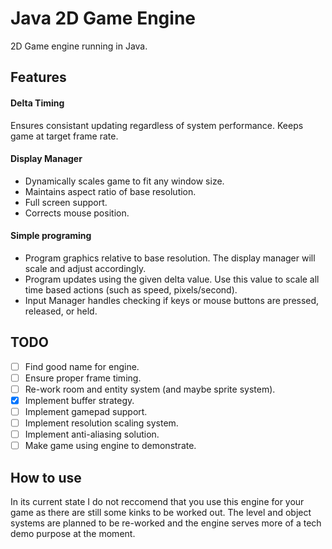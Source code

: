 # Java 2D Game Engine
2D Game engine running in Java. 

## Features
#### Delta Timing
Ensures consistant updating regardless of system performance. Keeps game at target frame rate.
#### Display Manager
- Dynamically scales game to fit any window size.
- Maintains aspect ratio of base resolution.
- Full screen support.
- Corrects mouse position.
#### Simple programing
- Program graphics relative to base resolution. The display manager will scale and adjust accordingly.
- Program updates using the given delta value. Use this value to scale all time based actions (such as speed, pixels/second).
- Input Manager handles checking if keys or mouse buttons are pressed, released, or held.

## TODO
- [ ] Find good name for engine.
- [ ] Ensure proper frame timing.
- [ ] Re-work room and entity system (and maybe sprite system).
- [X] Implement buffer strategy.
- [ ] Implement gamepad support.
- [ ] Implement resolution scaling system.
- [ ] Implement anti-aliasing solution.
- [ ] Make game using engine to demonstrate.

## How to use
In its current state I do not reccomend that you use this engine for your game as there are still some kinks to be worked out. The level and object systems are planned to be re-worked and the engine serves more of a tech demo purpose at the moment.
